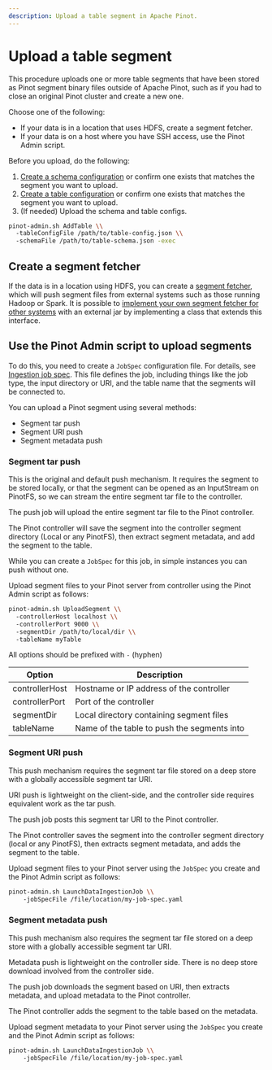 ```yaml
---
description: Upload a table segment in Apache Pinot.
---
```


# Upload a table segment

This procedure uploads one or more table segments that have been stored as Pinot segment binary files outside of Apache Pinot, such as if you had to close an original Pinot cluster and create a new one.

Choose one of the following:

* If your data is in a location that uses HDFS, create a segment fetcher.
* If your data is on a host where you have SSH access, use the Pinot Admin script.

Before you upload, do the following:

1. [Create a schema configuration](https://github.com/pinot-contrib/pinot-docs/blob/latest/basics/getting-started/pushing-your-data-to-pinot/README.md#creating-a-schema) or confirm one exists that matches the segment you want to upload.
2. [Create a table configuration](../../configuration-reference/table.md) or confirm one exists that matches the segment you want to upload.
3. (If needed) Upload the schema and table configs.

```bash
pinot-admin.sh AddTable \\
  -tableConfigFile /path/to/table-config.json \\
  -schemaFile /path/to/table-schema.json -exec
```

## Create a segment fetcher

If the data is in a location using HDFS, you can create a [segment fetcher](../../for-developers/developers-and-contributors/extending-pinot/segment-fetchers.md), which will push segment files from external systems such as those running Hadoop or Spark. It is possible to [implement your own segment fetcher for other systems](../../for-developers/developers-and-contributors/extending-pinot/segment-fetchers.md) with an external jar by implementing a class that extends this interface.

## Use the Pinot Admin script to upload segments

To do this, you need to create a `JobSpec` configuration file. For details, see [Ingestion job spec](../../configuration-reference/job-specification.md). This file defines the job, including things like the job type, the input directory or URI, and the table name that the segments will be connected to.

You can upload a Pinot segment using several methods:

* Segment tar push
* Segment URI push
* Segment metadata push

### Segment tar push

This is the original and default push mechanism. It requires the segment to be stored locally, or that the segment can be opened as an InputStream on PinotFS, so we can stream the entire segment tar file to the controller.

The push job will upload the entire segment tar file to the Pinot controller.

The Pinot controller will save the segment into the controller segment directory (Local or any PinotFS), then extract segment metadata, and add the segment to the table.

While you can create a `JobSpec` for this job, in simple instances you can push without one.

Upload segment files to your Pinot server from controller using the Pinot Admin script as follows:

```bash
pinot-admin.sh UploadSegment \\
  -controllerHost localhost \\
  -controllerPort 9000 \\
  -segmentDir /path/to/local/dir \\
  -tableName myTable
```

All options should be prefixed with `-` (hyphen)

| Option         | Description                                 |
| -------------- | ------------------------------------------- |
| controllerHost | Hostname or IP address of the controller    |
| controllerPort | Port of the controller                      |
| segmentDir     | Local directory containing segment files    |
| tableName      | Name of the table to push the segments into |

### Segment URI push

This push mechanism requires the segment tar file stored on a deep store with a globally accessible segment tar URI.

URI push is lightweight on the client-side, and the controller side requires equivalent work as the tar push.

The push job posts this segment tar URI to the Pinot controller.

The Pinot controller saves the segment into the controller segment directory (local or any PinotFS), then extracts segment metadata, and adds the segment to the table.

Upload segment files to your Pinot server using the `JobSpec` you create and the Pinot Admin script as follows:

```bash
pinot-admin.sh LaunchDataIngestionJob \\
    -jobSpecFile /file/location/my-job-spec.yaml
```

### Segment metadata push

This push mechanism also requires the segment tar file stored on a deep store with a globally accessible segment tar URI.

Metadata push is lightweight on the controller side. There is no deep store download involved from the controller side.

The push job downloads the segment based on URI, then extracts metadata, and upload metadata to the Pinot controller.

The Pinot controller adds the segment to the table based on the metadata.

Upload segment metadata to your Pinot server using the `JobSpec` you create and the Pinot Admin script as follows:

```bash
pinot-admin.sh LaunchDataIngestionJob \\
    -jobSpecFile /file/location/my-job-spec.yaml
```
